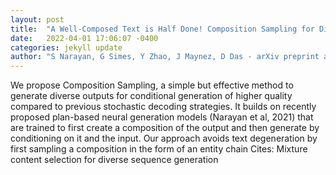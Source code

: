 ```yaml
---
layout: post
title:  "A Well-Composed Text is Half Done! Composition Sampling for Diverse Conditional Generation"
date:   2022-04-01 17:06:07 -0400
categories: jekyll update
author: "S Narayan, G Simes, Y Zhao, J Maynez, D Das - arXiv preprint arXiv , 2022"
---
```

We propose Composition Sampling, a simple but effective method to generate diverse outputs for conditional generation of higher quality compared to previous stochastic decoding strategies. It builds on recently proposed plan-based neural generation models (Narayan et al, 2021) that are trained to first create a composition of the output and then generate by conditioning on it and the input. Our approach avoids text degeneration by first sampling a composition in the form of an entity chain Cites: Mixture content selection for diverse sequence generation
